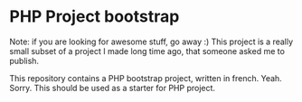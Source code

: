 # PHP Project bootstrap

Note: if you are looking for awesome stuff, go away :) This project is a really
small subset of a project I made long time ago, that someone asked me to
publish.

This repository contains a PHP bootstrap project, written in french. Yeah.
Sorry. This should be used as a starter for PHP project.
